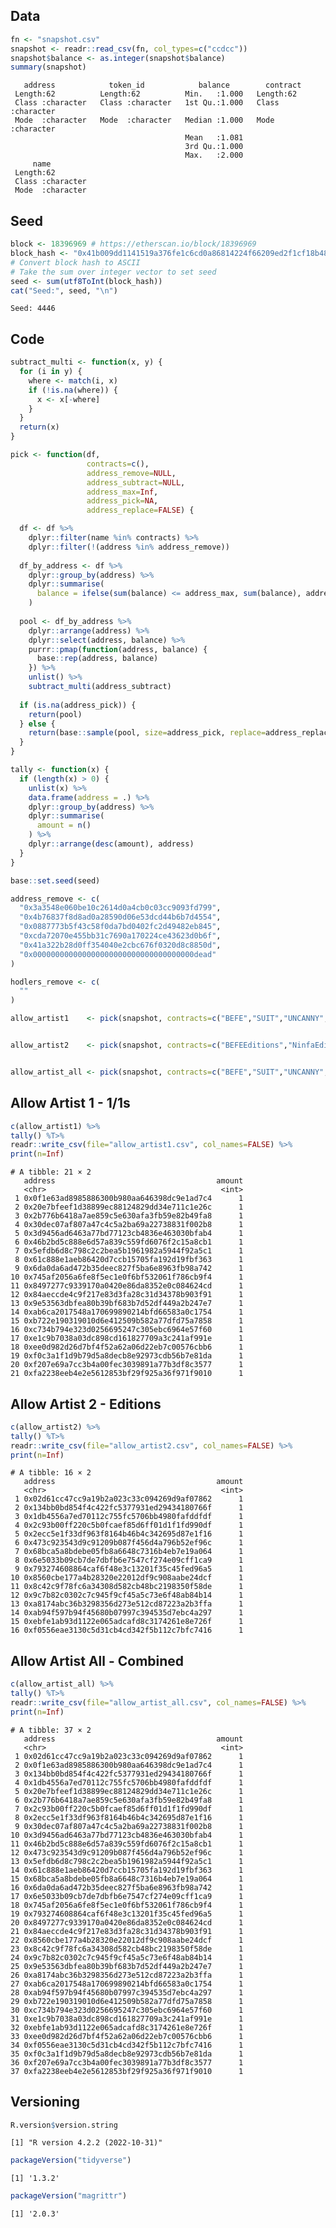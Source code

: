
<!-- README.md is generated from README.Rmd. Please edit that file -->

## Data

``` r
fn <- "snapshot.csv"
snapshot <- readr::read_csv(fn, col_types=c("ccdcc"))
snapshot$balance <- as.integer(snapshot$balance)
summary(snapshot)
```

       address            token_id            balance        contract        
     Length:62          Length:62          Min.   :1.000   Length:62         
     Class :character   Class :character   1st Qu.:1.000   Class :character  
     Mode  :character   Mode  :character   Median :1.000   Mode  :character  
                                           Mean   :1.081                     
                                           3rd Qu.:1.000                     
                                           Max.   :2.000                     
         name          
     Length:62         
     Class :character  
     Mode  :character  
                       
                       
                       

## Seed

``` r
block <- 18396969 # https://etherscan.io/block/18396969
block_hash <- "0x41b009dd1141519a376fe1c6cd0a86814224f66209ed2f1cf18b48606761eac5"
# Convert block hash to ASCII
# Take the sum over integer vector to set seed
seed <- sum(utf8ToInt(block_hash))
cat("Seed:", seed, "\n")
```

    Seed: 4446 

## Code

``` r
subtract_multi <- function(x, y) {
  for (i in y) {
    where <- match(i, x)
    if (!is.na(where)) {
      x <- x[-where]
    }
  }
  return(x)
}

pick <- function(df,
                 contracts=c(),
                 address_remove=NULL,
                 address_subtract=NULL,
                 address_max=Inf,
                 address_pick=NA,
                 address_replace=FALSE) {

  df <- df %>%
    dplyr::filter(name %in% contracts) %>%
    dplyr::filter(!(address %in% address_remove))
  
  df_by_address <- df %>%
    dplyr::group_by(address) %>%
    dplyr::summarise(
      balance = ifelse(sum(balance) <= address_max, sum(balance), address_max)
    )
  
  pool <- df_by_address %>%
    dplyr::arrange(address) %>%
    dplyr::select(address, balance) %>%
    purrr::pmap(function(address, balance) {
      base::rep(address, balance)
    }) %>%
    unlist() %>%
    subtract_multi(address_subtract)
  
  if (is.na(address_pick)) {
    return(pool)
  } else {
    return(base::sample(pool, size=address_pick, replace=address_replace))
  }
}

tally <- function(x) {
  if (length(x) > 0) {
    unlist(x) %>%
    data.frame(address = .) %>%
    dplyr::group_by(address) %>%
    dplyr::summarise(
      amount = n()
    ) %>%
    dplyr::arrange(desc(amount), address)
  }
}
```

``` r
base::set.seed(seed)

address_remove <- c(
  "0x3a3548e060be10c2614d0a4cb0c03cc9093fd799",
  "0x4b76837f8d8ad0a28590d06e53dcd44b6b7d4554",
  "0x0887773b5f43c58f0da7bd0402fc2d49482eb845",
  "0xcda72070e455bb31c7690a170224ce43623d0b6f",
  "0x41a322b28d0ff354040e2cbc676f0320d8c8850d",
  "0x000000000000000000000000000000000000dead"
)

hodlers_remove <- c(
  ""
)

allow_artist1    <- pick(snapshot, contracts=c("BEFE","SUIT","UNCANNY","EVERYVERSE","SuperRare","Ninfa"), address_remove=address_remove,address_max=1)


allow_artist2    <- pick(snapshot, contracts=c("BEFEEditions","NinfaEditions"), address_remove=address_remove,address_subtract=allow_artist1,address_max=1)


allow_artist_all <- pick(snapshot, contracts=c("BEFE","SUIT","UNCANNY","EVERYVERSE","SuperRare","Ninfa","BEFEEditions","NinfaEditions"), address_remove=address_remove,address_max=1)
```

## Allow Artist 1 - 1/1s

``` r
c(allow_artist1) %>%
tally() %T>%
readr::write_csv(file="allow_artist1.csv", col_names=FALSE) %>%
print(n=Inf)
```

    # A tibble: 21 × 2
       address                                    amount
       <chr>                                       <int>
     1 0x0f1e63ad8985886300b980aa646398dc9e1ad7c4      1
     2 0x20e7bfeef1d38899ec88124829dd34e711c1e26c      1
     3 0x2b776b6418a7ae859c5e630afa3fb59e82b49fa8      1
     4 0x30dec07af807a47c4c5a2ba69a22738831f002b8      1
     5 0x3d9456ad6463a77bd77123cb4836e463030bfab4      1
     6 0x46b2bd5c888e6d57a839c559fd6076f2c15a8cb1      1
     7 0x5efdb6d8c798c2c2bea5b1961982a5944f92a5c1      1
     8 0x61c888e1aeb86420d7ccb15705fa192d19fbf363      1
     9 0x6da0da6ad472b35deec827f5ba6e8963fb98a742      1
    10 0x745af2056a6fe8f5ec1e0f6bf532061f786cb9f4      1
    11 0x8497277c9339170a0420e86da8352e0c084624cd      1
    12 0x84aeccde4c9f217e83d3fa28c31d34378b903f91      1
    13 0x9e53563dbfea80b39bf683b7d52df449a2b247e7      1
    14 0xab6ca2017548a170699890214bfd66583a0c1754      1
    15 0xb722e190319010d6e412509b582a77dfd75a7858      1
    16 0xc734b794e323d0256695247c305ebc6964e57f60      1
    17 0xe1c9b7038a03dc898cd161827709a3c241af991e      1
    18 0xee0d982d26d7bf4f52a62a06d22eb7c00576cbb6      1
    19 0xf0c3a1f1d9b79d5a8decb8e92973cdb56b7e81da      1
    20 0xf207e69a7cc3b4a00fec3039891a77b3df8c3577      1
    21 0xfa2238eeb4e2e5612853bf29f925a36f971f9010      1

## Allow Artist 2 - Editions

``` r
c(allow_artist2) %>%
tally() %T>%
readr::write_csv(file="allow_artist2.csv", col_names=FALSE) %>%
print(n=Inf)
```

    # A tibble: 16 × 2
       address                                    amount
       <chr>                                       <int>
     1 0x02d61cc47cc9a19b2a023c33c094269d9af07862      1
     2 0x134bb0bd854f4c422fc5377931ed29434180766f      1
     3 0x1db4556a7ed70112c755fc5706bb4980fafddfdf      1
     4 0x2c93b00ff220c5b0fcaef85d6ff01d1f1fd990df      1
     5 0x2ecc5e1f33df963f8164b46b4c342695d87e1f16      1
     6 0x473c923543d9c91209b087f456d4a796b52ef96c      1
     7 0x68bca5a8bdebe05fb8a6648c7316b4eb7e19a064      1
     8 0x6e5033b09cb7de7dbfb6e7547cf274e09cff1ca9      1
     9 0x793274608864caf6f48e3c13201f35c45fed96a5      1
    10 0x8560cbe177a4b28320e22012df9c908aabe24dcf      1
    11 0x8c42c9f78fc6a34308d582cb48bc2198350f58de      1
    12 0x9c7b82c0302c7c945f9cf45a5c73e6f48ab84b14      1
    13 0xa8174abc36b3298356d273e512cd87223a2b3ffa      1
    14 0xab94f597b94f45680b07997c394535d7ebc4a297      1
    15 0xebfe1ab93d1122e065adcafd8c3174261e8e726f      1
    16 0xf0556eae3130c5d31cb4cd342f5b112c7bfc7416      1

## Allow Artist All - Combined

``` r
c(allow_artist_all) %>%
tally() %T>%
readr::write_csv(file="allow_artist_all.csv", col_names=FALSE) %>%
print(n=Inf)
```

    # A tibble: 37 × 2
       address                                    amount
       <chr>                                       <int>
     1 0x02d61cc47cc9a19b2a023c33c094269d9af07862      1
     2 0x0f1e63ad8985886300b980aa646398dc9e1ad7c4      1
     3 0x134bb0bd854f4c422fc5377931ed29434180766f      1
     4 0x1db4556a7ed70112c755fc5706bb4980fafddfdf      1
     5 0x20e7bfeef1d38899ec88124829dd34e711c1e26c      1
     6 0x2b776b6418a7ae859c5e630afa3fb59e82b49fa8      1
     7 0x2c93b00ff220c5b0fcaef85d6ff01d1f1fd990df      1
     8 0x2ecc5e1f33df963f8164b46b4c342695d87e1f16      1
     9 0x30dec07af807a47c4c5a2ba69a22738831f002b8      1
    10 0x3d9456ad6463a77bd77123cb4836e463030bfab4      1
    11 0x46b2bd5c888e6d57a839c559fd6076f2c15a8cb1      1
    12 0x473c923543d9c91209b087f456d4a796b52ef96c      1
    13 0x5efdb6d8c798c2c2bea5b1961982a5944f92a5c1      1
    14 0x61c888e1aeb86420d7ccb15705fa192d19fbf363      1
    15 0x68bca5a8bdebe05fb8a6648c7316b4eb7e19a064      1
    16 0x6da0da6ad472b35deec827f5ba6e8963fb98a742      1
    17 0x6e5033b09cb7de7dbfb6e7547cf274e09cff1ca9      1
    18 0x745af2056a6fe8f5ec1e0f6bf532061f786cb9f4      1
    19 0x793274608864caf6f48e3c13201f35c45fed96a5      1
    20 0x8497277c9339170a0420e86da8352e0c084624cd      1
    21 0x84aeccde4c9f217e83d3fa28c31d34378b903f91      1
    22 0x8560cbe177a4b28320e22012df9c908aabe24dcf      1
    23 0x8c42c9f78fc6a34308d582cb48bc2198350f58de      1
    24 0x9c7b82c0302c7c945f9cf45a5c73e6f48ab84b14      1
    25 0x9e53563dbfea80b39bf683b7d52df449a2b247e7      1
    26 0xa8174abc36b3298356d273e512cd87223a2b3ffa      1
    27 0xab6ca2017548a170699890214bfd66583a0c1754      1
    28 0xab94f597b94f45680b07997c394535d7ebc4a297      1
    29 0xb722e190319010d6e412509b582a77dfd75a7858      1
    30 0xc734b794e323d0256695247c305ebc6964e57f60      1
    31 0xe1c9b7038a03dc898cd161827709a3c241af991e      1
    32 0xebfe1ab93d1122e065adcafd8c3174261e8e726f      1
    33 0xee0d982d26d7bf4f52a62a06d22eb7c00576cbb6      1
    34 0xf0556eae3130c5d31cb4cd342f5b112c7bfc7416      1
    35 0xf0c3a1f1d9b79d5a8decb8e92973cdb56b7e81da      1
    36 0xf207e69a7cc3b4a00fec3039891a77b3df8c3577      1
    37 0xfa2238eeb4e2e5612853bf29f925a36f971f9010      1

## Versioning

``` r
R.version$version.string
```

    [1] "R version 4.2.2 (2022-10-31)"

``` r
packageVersion("tidyverse")
```

    [1] '1.3.2'

``` r
packageVersion("magrittr")
```

    [1] '2.0.3'
